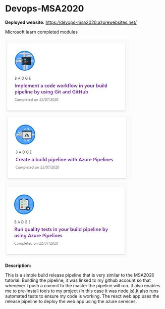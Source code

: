 # Devops-MSA2020

**Deployed website:** https://devops-msa2020.azurewebsites.net/

Microsoft learn completed modules

![](images/codeworkflow.PNG/)![](images/buildpipeline.PNG/)![](images/qualitytests.PNG/)

**Description:**

This is a simple build release pipeline that is very similar to the MSA2020 tutorial.
Building the pipeline, it was linked to my github account so that whenever I push a commit
to the master the pipeline will run. It also enables me to pre-install tools to my project 
(in this case it was node.js).It also runs automated tests to ensure my code is working.
The react web app uses the release pipeline to deploy the web app using the azure services. 

